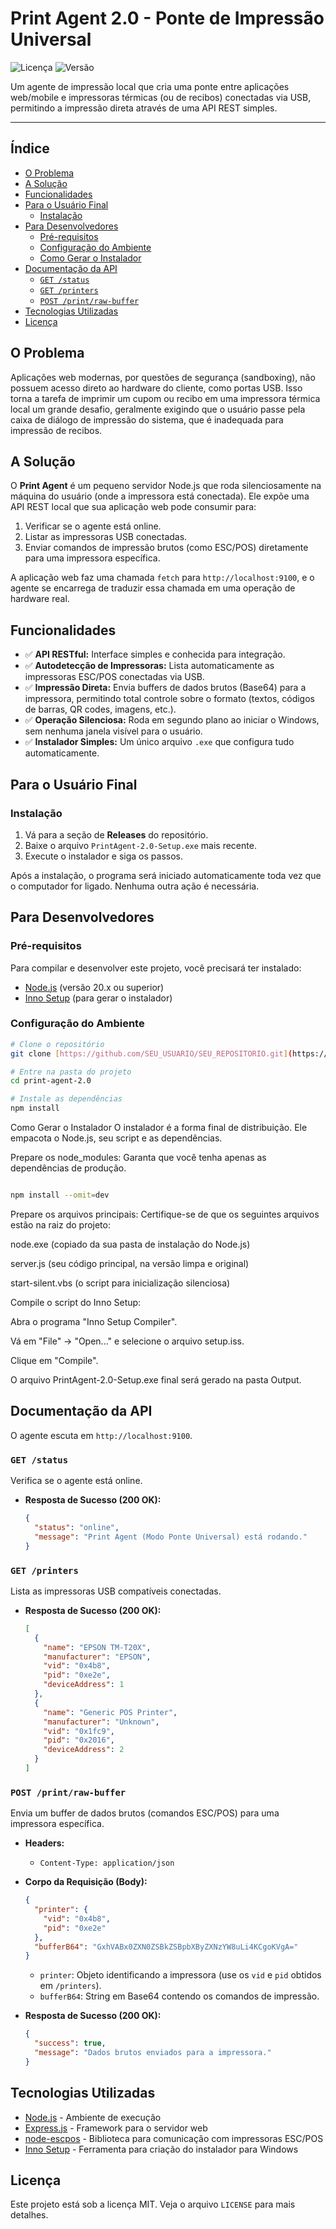 # Print Agent 2.0 - Ponte de Impressão Universal

![Licença](https://img.shields.io/badge/licen%C3%A7a-MIT-blue.svg)
![Versão](https://img.shields.io/badge/vers%C3%A3o-2.0.0-brightgreen.svg)

Um agente de impressão local que cria uma ponte entre aplicações web/mobile e impressoras térmicas (ou de recibos) conectadas via USB, permitindo a impressão direta através de uma API REST simples.

---

## Índice

- [O Problema](#o-problema)
- [A Solução](#a-solução)
- [Funcionalidades](#funcionalidades)
- [Para o Usuário Final](#para-o-usuário-final)
  - [Instalação](#instalação)
- [Para Desenvolvedores](#para-desenvolvedores)
  - [Pré-requisitos](#pré-requisitos)
  - [Configuração do Ambiente](#configuração-do-ambiente)
  - [Como Gerar o Instalador](#como-gerar-o-instalador)
- [Documentação da API](#documentação-da-api)
  - [`GET /status`](#get-status)
  - [`GET /printers`](#get-printers)
  - [`POST /print/raw-buffer`](#post-printraw-buffer)
- [Tecnologias Utilizadas](#tecnologias-utilizadas)
- [Licença](#licença)

## O Problema

Aplicações web modernas, por questões de segurança (sandboxing), não possuem acesso direto ao hardware do cliente, como portas USB. Isso torna a tarefa de imprimir um cupom ou recibo em uma impressora térmica local um grande desafio, geralmente exigindo que o usuário passe pela caixa de diálogo de impressão do sistema, que é inadequada para impressão de recibos.

## A Solução

O **Print Agent** é um pequeno servidor Node.js que roda silenciosamente na máquina do usuário (onde a impressora está conectada). Ele expõe uma API REST local que sua aplicação web pode consumir para:

1.  Verificar se o agente está online.
2.  Listar as impressoras USB conectadas.
3.  Enviar comandos de impressão brutos (como ESC/POS) diretamente para uma impressora específica.

A aplicação web faz uma chamada `fetch` para `http://localhost:9100`, e o agente se encarrega de traduzir essa chamada em uma operação de hardware real.

## Funcionalidades

-   ✅ **API RESTful:** Interface simples e conhecida para integração.
-   ✅ **Autodetecção de Impressoras:** Lista automaticamente as impressoras ESC/POS conectadas via USB.
-   ✅ **Impressão Direta:** Envia buffers de dados brutos (Base64) para a impressora, permitindo total controle sobre o formato (textos, códigos de barras, QR codes, imagens, etc.).
-   ✅ **Operação Silenciosa:** Roda em segundo plano ao iniciar o Windows, sem nenhuma janela visível para o usuário.
-   ✅ **Instalador Simples:** Um único arquivo `.exe` que configura tudo automaticamente.

## Para o Usuário Final

### Instalação

1.  Vá para a seção de **Releases** do repositório.
2.  Baixe o arquivo `PrintAgent-2.0-Setup.exe` mais recente.
3.  Execute o instalador e siga os passos.

Após a instalação, o programa será iniciado automaticamente toda vez que o computador for ligado. Nenhuma outra ação é necessária.

## Para Desenvolvedores

### Pré-requisitos

Para compilar e desenvolver este projeto, você precisará ter instalado:

-   [Node.js](https://nodejs.org/) (versão 20.x ou superior)
-   [Inno Setup](https://jrsoftware.org/isinfo.php) (para gerar o instalador)

### Configuração do Ambiente

```bash
# Clone o repositório
git clone [https://github.com/SEU_USUARIO/SEU_REPOSITORIO.git](https://github.com/SEU_USUARIO/SEU_REPOSITORIO.git)

# Entre na pasta do projeto
cd print-agent-2.0

# Instale as dependências
npm install
```
Como Gerar o Instalador
O instalador é a forma final de distribuição. Ele empacota o Node.js, seu script e as dependências.

Prepare os node_modules: Garanta que você tenha apenas as dependências de produção.

```Bash

npm install --omit=dev
```
Prepare os arquivos principais: Certifique-se de que os seguintes arquivos estão na raiz do projeto:

node.exe (copiado da sua pasta de instalação do Node.js)

server.js (seu código principal, na versão limpa e original)

start-silent.vbs (o script para inicialização silenciosa)

Compile o script do Inno Setup:

Abra o programa "Inno Setup Compiler".

Vá em "File" -> "Open..." e selecione o arquivo setup.iss.

Clique em "Compile".

O arquivo PrintAgent-2.0-Setup.exe final será gerado na pasta Output.

## Documentação da API

O agente escuta em `http://localhost:9100`.

### `GET /status`

Verifica se o agente está online.

-   **Resposta de Sucesso (200 OK):**
    ```json
    {
      "status": "online",
      "message": "Print Agent (Modo Ponte Universal) está rodando."
    }
    ```

### `GET /printers`

Lista as impressoras USB compatíveis conectadas.

-   **Resposta de Sucesso (200 OK):**
    ```json
    [
      {
        "name": "EPSON TM-T20X",
        "manufacturer": "EPSON",
        "vid": "0x4b8",
        "pid": "0xe2e",
        "deviceAddress": 1
      },
      {
        "name": "Generic POS Printer",
        "manufacturer": "Unknown",
        "vid": "0x1fc9",
        "pid": "0x2016",
        "deviceAddress": 2
      }
    ]
    ```

### `POST /print/raw-buffer`

Envia um buffer de dados brutos (comandos ESC/POS) para uma impressora específica.

-   **Headers:**
    - `Content-Type: application/json`
-   **Corpo da Requisição (Body):**
    ```json
    {
      "printer": {
        "vid": "0x4b8",
        "pid": "0xe2e"
      },
      "bufferB64": "GxhVABx0ZXN0ZSBkZSBpbXByZXNzYW8uLi4KCgoKVgA="
    }
    ```
    - `printer`: Objeto identificando a impressora (use os `vid` e `pid` obtidos em `/printers`).
    - `bufferB64`: String em Base64 contendo os comandos de impressão.

-   **Resposta de Sucesso (200 OK):**
    ```json
    {
      "success": true,
      "message": "Dados brutos enviados para a impressora."
    }
    ```

## Tecnologias Utilizadas

-   [Node.js](https://nodejs.org/) - Ambiente de execução
-   [Express.js](https://expressjs.com/) - Framework para o servidor web
-   [node-escpos](https://github.com/song940/node-escpos) - Biblioteca para comunicação com impressoras ESC/POS
-   [Inno Setup](https://jrsoftware.org/isinfo.php) - Ferramenta para criação do instalador para Windows

## Licença

Este projeto está sob a licença MIT. Veja o arquivo `LICENSE` para mais detalhes.

